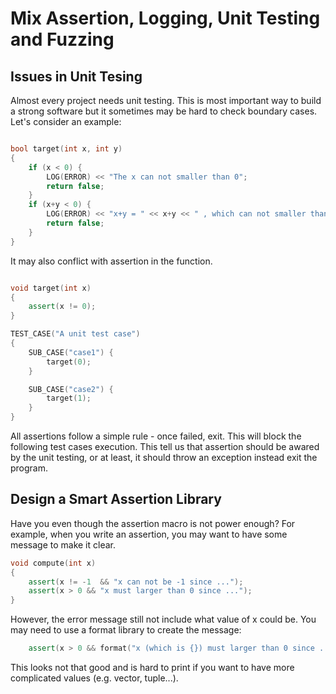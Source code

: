Mix Assertion, Logging, Unit Testing and Fuzzing 
=================================================

## Issues in Unit Tesing

Almost every project needs unit testing. This is most important way to build a strong software but it sometimes may be hard to check boundary cases. Let's consider an example:

```c++

bool target(int x, int y) 
{
    if (x < 0) {
        LOG(ERROR) << "The x can not smaller than 0";
        return false;
    }
    if (x+y < 0) {
        LOG(ERROR) << "x+y = " << x+y << " , which can not smaller than 0";
        return false;
    }
}
```





It may also conflict with assertion in the function.

```c++

void target(int x)
{
    assert(x != 0);
}

TEST_CASE("A unit test case")
{
    SUB_CASE("case1") {
        target(0);
    }

    SUB_CASE("case2") {
        target(1);
    }
}
```

All assertions follow a simple rule - once failed, exit. This will block the following test cases execution. This tell us that assertion should be awared by the unit testing, or at least, it should throw an exception instead exit the program.






## Design a Smart Assertion Library

Have you even though the assertion macro is not power enough? For example, when you write an assertion, you may want to have some message to make it clear. 

```c++
void compute(int x)
{
    assert(x != -1  && "x can not be -1 since ...");
    assert(x > 0 && "x must larger than 0 since ...");
}
```

However, the error message still not include what value of x could be. You may need to use a format library to create the message:

```c++
    assert(x > 0 && format("x (which is {}) must larger than 0 since ...", x));
```

This looks not that good and is hard to print if you want to have more complicated values (e.g. vector, tuple...).



